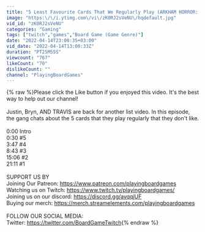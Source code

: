 ```yaml
---
title: "5 Least Favourite Cards That We Regularly Play (ARKHAM HORROR: THE CARD GAME)"
image: "https:\/\/i.ytimg.com\/vi\/zK0RJ2sVeNU\/hqdefault.jpg"
vid_id: "zK0RJ2sVeNU"
categories: "Gaming"
tags: ["twitch","games","Board Game (Game Genre)"]
date: "2022-04-14T23:00:35+03:00"
vid_date: "2022-04-14T13:00:33Z"
duration: "PT25M55S"
viewcount: "767"
likeCount: "70"
dislikeCount: ""
channel: "PlayingBoardGames"
---
```

{% raw %}Please click the Like button if you enjoyed this video. It's the best way to help out our channel!<br /><br />Justin, Bryn, AND TRAVIS are back for another list video. In this episode, the gang chats about the 5 cards that they play regularly that they don't like.<br /><br />0:00 Intro<br />0:30 #5<br />3:47 #4<br />8:43 #3<br />15:06 #2<br />21:11 #1<br /><br />SUPPORT US BY<br />Joining Our Patreon: <a rel="nofollow" target="blank" href="https://www.patreon.com/playingboardgames">https://www.patreon.com/playingboardgames</a><br />Watching us on Twitch: <a rel="nofollow" target="blank" href="https://www.twitch.tv/playingboardgames/">https://www.twitch.tv/playingboardgames/</a><br />Joining us on our discord: <a rel="nofollow" target="blank" href="https://discord.gg/avqqjUF">https://discord.gg/avqqjUF</a><br />Buying our merch: <a rel="nofollow" target="blank" href="https://merch.streamelements.com/playingboardgames">https://merch.streamelements.com/playingboardgames</a><br /><br />FOLLOW OUR SOCIAL MEDIA:<br />Twitter: <a rel="nofollow" target="blank" href="https://twitter.com/BoardGameTwitch">https://twitter.com/BoardGameTwitch</a>{% endraw %}
